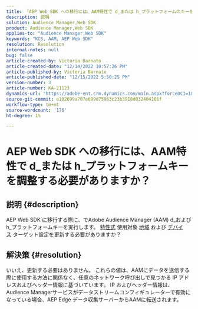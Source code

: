 ```yaml
---
title: 「AEP Web SDK への移行には、AAM特性で d_または h_プラットフォームのキーを調整する必要がありますか？」
description: 説明
solution: Audience Manager,Web SDK
product: Audience Manager,Web SDK
applies-to: "Audience Manager,Web SDK"
keywords: "KCS, AAM, AEP Web SDK"
resolution: Resolution
internal-notes: null
bug: false
article-created-by: Victoria Barnato
article-created-date: "12/14/2022 10:57:26 PM"
article-published-by: Victoria Barnato
article-published-date: "12/15/2022 5:50:25 PM"
version-number: 3
article-number: KA-21123
dynamics-url: "https://adobe-ent.crm.dynamics.com/main.aspx?forceUCI=1&pagetype=entityrecord&etn=knowledgearticle&id=4be71faa-027c-ed11-81ac-6045bd006149"
source-git-commit: e102699a707e699d75963c23b3918d032404101f
workflow-type: tm+mt
source-wordcount: '176'
ht-degree: 1%

---
```


# AEP Web SDK への移行には、AAM特性で d_または h_プラットフォームキーを調整する必要がありますか？

## 説明 {#description}


AEP Web SDK に移行する際に、でAdobe Audience Manager (AAM) d_および h_プラットフォームキーを実行します。 [特性式](https://experienceleague.adobe.com/docs/audience-manager/user-guide/features/traits/trait-variable-prefixes.html?lang=en%29%20used%20for%20Geo%20%28https://experienceleague.adobe.com/docs/audience-manager/user-guide/features/traits/trait-geotarget-keys.html?lang=en) 使用対象 [地域](https://experienceleague.adobe.com/docs/audience-manager/user-guide/features/traits/trait-geotarget-keys.html?lang=en) および [デバイス](https://experienceleague.adobe.com/docs/audience-manager/user-guide/features/traits/trait-device-targeting.html?lang=en) ターゲット設定を更新する必要がありますか？


## 解決策 {#resolution}


いいえ、更新する必要はありません。 これらの値は、AAMにデータを送信する際に使用する方法に関係なく、任意のネットワーク呼び出しで見つかる IP アドレスおよびヘッダー情報に基づいています。 IP およびヘッダー情報は、Audience Managerサービスがデータストリームコンフィギュレーターで有効になっている場合、AEP Edge データ収集サーバーからAAMに転送されます。
